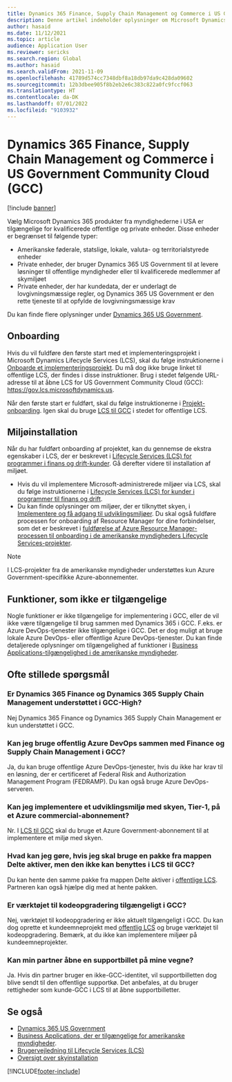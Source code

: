 ```yaml
---
title: Dynamics 365 Finance, Supply Chain Management og Commerce i US Government Community Cloud (GCC)
description: Denne artikel indeholder oplysninger om Microsoft Dynamics 365 US Government-produkter, som er tilgængelige for kvalificerede offentlige og private enheder.
author: hasaid
ms.date: 11/12/2021
ms.topic: article
audience: Application User
ms.reviewer: sericks
ms.search.region: Global
ms.author: hasaid
ms.search.validFrom: 2021-11-09
ms.openlocfilehash: 41789d574cc7348dbf8a18db97da9c428da09602
ms.sourcegitcommit: 12b3dbee905f8b2eb2e6c383c822a0fc9fccf063
ms.translationtype: HT
ms.contentlocale: da-DK
ms.lasthandoff: 07/01/2022
ms.locfileid: "9103932"
---
```

# <a name="dynamics-365-finance-supply-chain-management-and-commerce-in-us-government-community-cloud-gcc"></a>Dynamics 365 Finance, Supply Chain Management og Commerce i US Government Community Cloud (GCC)

[!include [banner](../includes/banner.md)]



Vælg Microsoft Dynamics 365 produkter fra myndighederne i USA er tilgængelige for kvalificerede offentlige og private enheder. Disse enheder er begrænset til følgende typer:

- Amerikanske føderale, statslige, lokale, valuta- og territorialstyrede enheder
- Private enheder, der bruger Dynamics 365 US Government til at levere løsninger til offentlige myndigheder eller til kvalificerede medlemmer af skymiljøet
- Private enheder, der har kundedata, der er underlagt de lovgivningsmæssige regler, og Dynamics 365 US Government er den rette tjeneste til at opfylde de lovgivningsmæssige krav

Du kan finde flere oplysninger under [Dynamics 365 US Government](/power-platform/admin/microsoft-dynamics-365-government).

## <a name="onboarding"></a>Onboarding

Hvis du vil fuldføre den første start med et implementeringsprojekt i Microsoft Dynamics Lifecycle Services (LCS), skal du følge instruktionerne i [Onboarde et implementeringsprojekt](../../../fin-ops-core/fin-ops/imp-lifecycle/onboard.md). Du må dog ikke bruge linket til offentlige LCS, der findes i disse instruktioner. Brug i stedet følgende URL-adresse til at åbne LCS for US Government Community Cloud (GCC): <https://gov.lcs.microsoftdynamics.us>.

Når den første start er fuldført, skal du følge instruktionerne i [Projekt-onboarding](../lifecycle-services/project-onboarding.md). Igen skal du bruge [LCS til GCC](https://gov.lcs.microsoftdynamics.us) i stedet for offentlige LCS.

## <a name="environment-deployment"></a>Miljøinstallation

Når du har fuldført onboarding af projektet, kan du gennemse de ekstra egenskaber i LCS, der er beskrevet i [Lifecycle Services (LCS) for programmer i finans og drift-kunder](../../../fin-ops-core/dev-itpro/lifecycle-services/lcs-works-lcs.md). Gå derefter videre til installation af miljøet.

- Hvis du vil implementere Microsoft-administrerede miljøer via LCS, skal du følge instruktionerne i [Lifecycle Services (LCS) for kunder i programmer til finans og drift](../../../fin-ops-core/dev-itpro/lifecycle-services/lcs-works-lcs.md#new-deployment-experience).
- Du kan finde oplysninger om miljøer, der er tilknyttet skyen, i [Implementere og få adgang til udviklingsmiljøer](../../../fin-ops-core/dev-itpro/dev-tools/access-instances.md). Du skal også fuldføre processen for onboarding af Resource Manager for dine forbindelser, som det er beskrevet i [fuldførelse af Azure Resource Manager-processen til onboarding i de amerikanske myndigheders Lifecycle Services-projekter](arm-onbarding-us-goverment.md).

> [!NOTE]
> I LCS-projekter fra de amerikanske myndigheder understøttes kun Azure Government-specifikke Azure-abonnementer.

## <a name="features-that-arent-available"></a>Funktioner, som ikke er tilgængelige

Nogle funktioner er ikke tilgængelige for implementering i GCC, eller de vil ikke være tilgængelige til brug sammen med Dynamics 365 i GCC. F.eks. er Azure DevOps-tjenester ikke tilgængelige i GCC. Det er dog muligt at bruge lokale Azure DevOps- eller offentlige Azure DevOps-tjenester. Du kan finde detaljerede oplysninger om tilgængelighed af funktioner i [Business Applications-tilgængelighed i de amerikanske myndigheder](https://aka.ms/BAPFunctionalParity).

## <a name="frequently-asked-questions"></a>Ofte stillede spørgsmål

### <a name="are-dynamics-365-finance-and-dynamics-365-supply-chain-management-supported-in-gcc-high"></a>Er Dynamics 365 Finance og Dynamics 365 Supply Chain Management understøttet i GCC-High?

Nej Dynamics 365 Finance og Dynamics 365 Supply Chain Management er kun understøttet i GCC.

### <a name="can-i-use-public-azure-devops-with-finance-and-supply-chain-management-in-gcc"></a>Kan jeg bruge offentlig Azure DevOps sammen med Finance og Supply Chain Management i GCC?

Ja, du kan bruge offentlige Azure DevOps-tjenester, hvis du ikke har krav til en løsning, der er certificeret af Federal Risk and Authorization Management Program (FEDRAMP). Du kan også bruge Azure DevOps-serveren.

### <a name="can-i-deploy-a-cloud-hosted-environment-tier-1-development-environment-on-an-azure-commercial-subscription"></a>Kan jeg implementere et udviklingsmiljø med skyen, Tier-1, på et Azure commercial-abonnement?

Nr. I [LCS til GCC](https://gov.lcs.microsoftdynamics.us) skal du bruge et Azure Government-abonnement til at implementere et miljø med skyen.

### <a name="what-can-i-do-if-i-need-a-package-from-the-shared-asset-library-but-it-isnt-available-in-lcs-for-gcc"></a>Hvad kan jeg gøre, hvis jeg skal bruge en pakke fra mappen Delte aktiver, men den ikke kan benyttes i LCS til GCC?

Du kan hente den samme pakke fra mappen Delte aktiver i [offentlige LCS](https://lcs.dynamics.com). Partneren kan også hjælpe dig med at hente pakken.

### <a name="is-the-code-upgrade-tool-available-in-gcc"></a>Er værktøjet til kodeopgradering tilgængeligt i GCC?

Nej, værktøjet til kodeopgradering er ikke aktuelt tilgængeligt i GCC. Du kan dog oprette et kundeemneprojekt med [offentlig LCS](https://lcs.dynamics.com) og bruge værktøjet til kodeopgradering. Bemærk, at du ikke kan implementere miljøer på kundeemneprojekter.

### <a name="can-my-partner-open-a-support-ticket-on-my-behalf"></a>Kan min partner åbne en supportbillet på mine vegne?

Ja. Hvis din partner bruger en ikke-GCC-identitet, vil supportbilletten dog blive sendt til den offentlige supportkø. Det anbefales, at du bruger rettigheder som kunde-GCC i LCS til at åbne supportbilletter.

## <a name="see-also"></a>Se også

- [Dynamics 365 US Government](/power-platform/admin/microsoft-dynamics-365-government)
- [Business Applications, der er tilgængelige for amerikanske myndigheder](https://aka.ms/BAPFunctionalParity).
- [Brugervejledning til Lifecycle Services (LCS)](../../../fin-ops-core/dev-itpro/lifecycle-services/lcs-user-guide.md)
- [Oversigt over skyinstallation](../../../fin-ops-core/dev-itpro/deployment/cloud-deployment-overview.md)

[!INCLUDE[footer-include](../../../includes/footer-banner.md)]

